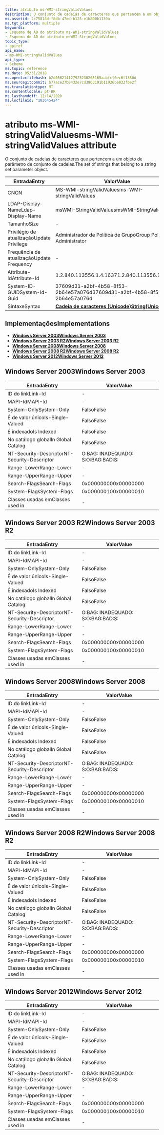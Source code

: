 ```yaml
---
title: atributo ms-WMI-stringValidValues
description: O conjunto de cadeias de caracteres que pertencem a um objeto de parâmetro de conjunto de cadeias.
ms.assetid: 2c75818d-f8db-47ed-b125-e1b800b1139a
ms.tgt_platform: multiple
keywords:
- Esquema de AD do atributo ms-WMI-stringValidValues
- Esquema de AD do atributo msWMI-StringValidValues
topic_type:
- apiref
api_name:
- ms-WMI-stringValidValues
api_type:
- Schema
ms.topic: reference
ms.date: 05/31/2018
ms.openlocfilehash: b2d056214127925230265165aabfcf6ec6f1380d
ms.sourcegitcommit: b77ace27b0432e7cd3863191b11926be032fbe2f
ms.translationtype: MT
ms.contentlocale: pt-BR
ms.lasthandoff: 12/14/2020
ms.locfileid: "103645424"
---
```

# <a name="ms-wmi-stringvalidvalues-attribute"></a><span data-ttu-id="ee0e2-105">atributo ms-WMI-stringValidValues</span><span class="sxs-lookup"><span data-stu-id="ee0e2-105">ms-WMI-stringValidValues attribute</span></span>

<span data-ttu-id="ee0e2-106">O conjunto de cadeias de caracteres que pertencem a um objeto de parâmetro de conjunto de cadeias.</span><span class="sxs-lookup"><span data-stu-id="ee0e2-106">The set of strings that belong to a string set parameter object.</span></span>



| <span data-ttu-id="ee0e2-107">Entrada</span><span class="sxs-lookup"><span data-stu-id="ee0e2-107">Entry</span></span> | <span data-ttu-id="ee0e2-108">Valor</span><span class="sxs-lookup"><span data-stu-id="ee0e2-108">Value</span></span> |
|-------------------|---------------------------------------------|
| <span data-ttu-id="ee0e2-109">CN</span><span class="sxs-lookup"><span data-stu-id="ee0e2-109">CN</span></span>                | <span data-ttu-id="ee0e2-110">MS-WMI-stringValidValues</span><span class="sxs-lookup"><span data-stu-id="ee0e2-110">ms-WMI-stringValidValues</span></span>                    |
| <span data-ttu-id="ee0e2-111">LDAP-Display-Name</span><span class="sxs-lookup"><span data-stu-id="ee0e2-111">Ldap-Display-Name</span></span> | <span data-ttu-id="ee0e2-112">msWMI-StringValidValues</span><span class="sxs-lookup"><span data-stu-id="ee0e2-112">msWMI-StringValidValues</span></span>                     |
| <span data-ttu-id="ee0e2-113">Tamanho</span><span class="sxs-lookup"><span data-stu-id="ee0e2-113">Size</span></span>              | \-                                          |
| <span data-ttu-id="ee0e2-114">Privilégio de atualização</span><span class="sxs-lookup"><span data-stu-id="ee0e2-114">Update Privilege</span></span>  | <span data-ttu-id="ee0e2-115">Administrador de Política de Grupo</span><span class="sxs-lookup"><span data-stu-id="ee0e2-115">Group Policy Administrator</span></span>                  |
| <span data-ttu-id="ee0e2-116">Frequência de atualização</span><span class="sxs-lookup"><span data-stu-id="ee0e2-116">Update Frequency</span></span>  | \-                                          |
| <span data-ttu-id="ee0e2-117">Attribute-Id</span><span class="sxs-lookup"><span data-stu-id="ee0e2-117">Attribute-Id</span></span>      | <span data-ttu-id="ee0e2-118">1.2.840.113556.1.4.1637</span><span class="sxs-lookup"><span data-stu-id="ee0e2-118">1.2.840.113556.1.4.1637</span></span>                     |
| <span data-ttu-id="ee0e2-119">System-ID-GUID</span><span class="sxs-lookup"><span data-stu-id="ee0e2-119">System-Id-Guid</span></span>    | <span data-ttu-id="ee0e2-120">37609d31-a2bf-4b58-8f53-2b64e57a076d</span><span class="sxs-lookup"><span data-stu-id="ee0e2-120">37609d31-a2bf-4b58-8f53-2b64e57a076d</span></span>        |
| <span data-ttu-id="ee0e2-121">Sintaxe</span><span class="sxs-lookup"><span data-stu-id="ee0e2-121">Syntax</span></span>            | [<span data-ttu-id="ee0e2-122">**Cadeia de caracteres (Unicode)**</span><span class="sxs-lookup"><span data-stu-id="ee0e2-122">**String(Unicode)**</span></span>](s-string-unicode.md) |



## <a name="implementations"></a><span data-ttu-id="ee0e2-123">Implementações</span><span class="sxs-lookup"><span data-stu-id="ee0e2-123">Implementations</span></span>

-   [<span data-ttu-id="ee0e2-124">**Windows Server 2003**</span><span class="sxs-lookup"><span data-stu-id="ee0e2-124">**Windows Server 2003**</span></span>](#windows-server-2003)
-   [<span data-ttu-id="ee0e2-125">**Windows Server 2003 R2**</span><span class="sxs-lookup"><span data-stu-id="ee0e2-125">**Windows Server 2003 R2**</span></span>](#windows-server-2003-r2)
-   [<span data-ttu-id="ee0e2-126">**Windows Server 2008**</span><span class="sxs-lookup"><span data-stu-id="ee0e2-126">**Windows Server 2008**</span></span>](#windows-server-2008)
-   [<span data-ttu-id="ee0e2-127">**Windows Server 2008 R2**</span><span class="sxs-lookup"><span data-stu-id="ee0e2-127">**Windows Server 2008 R2**</span></span>](#windows-server-2008-r2)
-   [<span data-ttu-id="ee0e2-128">**Windows Server 2012**</span><span class="sxs-lookup"><span data-stu-id="ee0e2-128">**Windows Server 2012**</span></span>](#windows-server-2012)

## <a name="windows-server-2003"></a><span data-ttu-id="ee0e2-129">Windows Server 2003</span><span class="sxs-lookup"><span data-stu-id="ee0e2-129">Windows Server 2003</span></span>



| <span data-ttu-id="ee0e2-130">Entrada</span><span class="sxs-lookup"><span data-stu-id="ee0e2-130">Entry</span></span> | <span data-ttu-id="ee0e2-131">Valor</span><span class="sxs-lookup"><span data-stu-id="ee0e2-131">Value</span></span> |
|------------------------|--------------|
| <span data-ttu-id="ee0e2-132">ID do link</span><span class="sxs-lookup"><span data-stu-id="ee0e2-132">Link-Id</span></span>                | \-           |
| <span data-ttu-id="ee0e2-133">MAPI-Id</span><span class="sxs-lookup"><span data-stu-id="ee0e2-133">MAPI-Id</span></span>                | \-           |
| <span data-ttu-id="ee0e2-134">System-Only</span><span class="sxs-lookup"><span data-stu-id="ee0e2-134">System-Only</span></span>            | <span data-ttu-id="ee0e2-135">Falso</span><span class="sxs-lookup"><span data-stu-id="ee0e2-135">False</span></span>        |
| <span data-ttu-id="ee0e2-136">É de valor único</span><span class="sxs-lookup"><span data-stu-id="ee0e2-136">Is-Single-Valued</span></span>       | <span data-ttu-id="ee0e2-137">Falso</span><span class="sxs-lookup"><span data-stu-id="ee0e2-137">False</span></span>        |
| <span data-ttu-id="ee0e2-138">É indexado</span><span class="sxs-lookup"><span data-stu-id="ee0e2-138">Is Indexed</span></span>             | <span data-ttu-id="ee0e2-139">Falso</span><span class="sxs-lookup"><span data-stu-id="ee0e2-139">False</span></span>        |
| <span data-ttu-id="ee0e2-140">No catálogo global</span><span class="sxs-lookup"><span data-stu-id="ee0e2-140">In Global Catalog</span></span>      | <span data-ttu-id="ee0e2-141">Falso</span><span class="sxs-lookup"><span data-stu-id="ee0e2-141">False</span></span>        |
| <span data-ttu-id="ee0e2-142">NT-Security-Descriptor</span><span class="sxs-lookup"><span data-stu-id="ee0e2-142">NT-Security-Descriptor</span></span> | <span data-ttu-id="ee0e2-143">O:BAG: INADEQUADO: S:</span><span class="sxs-lookup"><span data-stu-id="ee0e2-143">O:BAG:BAD:S:</span></span> |
| <span data-ttu-id="ee0e2-144">Range-Lower</span><span class="sxs-lookup"><span data-stu-id="ee0e2-144">Range-Lower</span></span>            | \-           |
| <span data-ttu-id="ee0e2-145">Range-Upper</span><span class="sxs-lookup"><span data-stu-id="ee0e2-145">Range-Upper</span></span>            | \-           |
| <span data-ttu-id="ee0e2-146">Search-Flags</span><span class="sxs-lookup"><span data-stu-id="ee0e2-146">Search-Flags</span></span>           | <span data-ttu-id="ee0e2-147">0x00000000</span><span class="sxs-lookup"><span data-stu-id="ee0e2-147">0x00000000</span></span>   |
| <span data-ttu-id="ee0e2-148">System-Flags</span><span class="sxs-lookup"><span data-stu-id="ee0e2-148">System-Flags</span></span>           | <span data-ttu-id="ee0e2-149">0x00000010</span><span class="sxs-lookup"><span data-stu-id="ee0e2-149">0x00000010</span></span>   |
| <span data-ttu-id="ee0e2-150">Classes usadas em</span><span class="sxs-lookup"><span data-stu-id="ee0e2-150">Classes used in</span></span>        | \-           |



## <a name="windows-server-2003-r2"></a><span data-ttu-id="ee0e2-151">Windows Server 2003 R2</span><span class="sxs-lookup"><span data-stu-id="ee0e2-151">Windows Server 2003 R2</span></span>



| <span data-ttu-id="ee0e2-152">Entrada</span><span class="sxs-lookup"><span data-stu-id="ee0e2-152">Entry</span></span> | <span data-ttu-id="ee0e2-153">Valor</span><span class="sxs-lookup"><span data-stu-id="ee0e2-153">Value</span></span> |
|------------------------|--------------|
| <span data-ttu-id="ee0e2-154">ID do link</span><span class="sxs-lookup"><span data-stu-id="ee0e2-154">Link-Id</span></span>                | \-           |
| <span data-ttu-id="ee0e2-155">MAPI-Id</span><span class="sxs-lookup"><span data-stu-id="ee0e2-155">MAPI-Id</span></span>                | \-           |
| <span data-ttu-id="ee0e2-156">System-Only</span><span class="sxs-lookup"><span data-stu-id="ee0e2-156">System-Only</span></span>            | <span data-ttu-id="ee0e2-157">Falso</span><span class="sxs-lookup"><span data-stu-id="ee0e2-157">False</span></span>        |
| <span data-ttu-id="ee0e2-158">É de valor único</span><span class="sxs-lookup"><span data-stu-id="ee0e2-158">Is-Single-Valued</span></span>       | <span data-ttu-id="ee0e2-159">Falso</span><span class="sxs-lookup"><span data-stu-id="ee0e2-159">False</span></span>        |
| <span data-ttu-id="ee0e2-160">É indexado</span><span class="sxs-lookup"><span data-stu-id="ee0e2-160">Is Indexed</span></span>             | <span data-ttu-id="ee0e2-161">Falso</span><span class="sxs-lookup"><span data-stu-id="ee0e2-161">False</span></span>        |
| <span data-ttu-id="ee0e2-162">No catálogo global</span><span class="sxs-lookup"><span data-stu-id="ee0e2-162">In Global Catalog</span></span>      | <span data-ttu-id="ee0e2-163">Falso</span><span class="sxs-lookup"><span data-stu-id="ee0e2-163">False</span></span>        |
| <span data-ttu-id="ee0e2-164">NT-Security-Descriptor</span><span class="sxs-lookup"><span data-stu-id="ee0e2-164">NT-Security-Descriptor</span></span> | <span data-ttu-id="ee0e2-165">O:BAG: INADEQUADO: S:</span><span class="sxs-lookup"><span data-stu-id="ee0e2-165">O:BAG:BAD:S:</span></span> |
| <span data-ttu-id="ee0e2-166">Range-Lower</span><span class="sxs-lookup"><span data-stu-id="ee0e2-166">Range-Lower</span></span>            | \-           |
| <span data-ttu-id="ee0e2-167">Range-Upper</span><span class="sxs-lookup"><span data-stu-id="ee0e2-167">Range-Upper</span></span>            | \-           |
| <span data-ttu-id="ee0e2-168">Search-Flags</span><span class="sxs-lookup"><span data-stu-id="ee0e2-168">Search-Flags</span></span>           | <span data-ttu-id="ee0e2-169">0x00000000</span><span class="sxs-lookup"><span data-stu-id="ee0e2-169">0x00000000</span></span>   |
| <span data-ttu-id="ee0e2-170">System-Flags</span><span class="sxs-lookup"><span data-stu-id="ee0e2-170">System-Flags</span></span>           | <span data-ttu-id="ee0e2-171">0x00000010</span><span class="sxs-lookup"><span data-stu-id="ee0e2-171">0x00000010</span></span>   |
| <span data-ttu-id="ee0e2-172">Classes usadas em</span><span class="sxs-lookup"><span data-stu-id="ee0e2-172">Classes used in</span></span>        | \-           |



## <a name="windows-server-2008"></a><span data-ttu-id="ee0e2-173">Windows Server 2008</span><span class="sxs-lookup"><span data-stu-id="ee0e2-173">Windows Server 2008</span></span>



| <span data-ttu-id="ee0e2-174">Entrada</span><span class="sxs-lookup"><span data-stu-id="ee0e2-174">Entry</span></span> | <span data-ttu-id="ee0e2-175">Valor</span><span class="sxs-lookup"><span data-stu-id="ee0e2-175">Value</span></span> |
|------------------------|--------------|
| <span data-ttu-id="ee0e2-176">ID do link</span><span class="sxs-lookup"><span data-stu-id="ee0e2-176">Link-Id</span></span>                | \-           |
| <span data-ttu-id="ee0e2-177">MAPI-Id</span><span class="sxs-lookup"><span data-stu-id="ee0e2-177">MAPI-Id</span></span>                | \-           |
| <span data-ttu-id="ee0e2-178">System-Only</span><span class="sxs-lookup"><span data-stu-id="ee0e2-178">System-Only</span></span>            | <span data-ttu-id="ee0e2-179">Falso</span><span class="sxs-lookup"><span data-stu-id="ee0e2-179">False</span></span>        |
| <span data-ttu-id="ee0e2-180">É de valor único</span><span class="sxs-lookup"><span data-stu-id="ee0e2-180">Is-Single-Valued</span></span>       | <span data-ttu-id="ee0e2-181">Falso</span><span class="sxs-lookup"><span data-stu-id="ee0e2-181">False</span></span>        |
| <span data-ttu-id="ee0e2-182">É indexado</span><span class="sxs-lookup"><span data-stu-id="ee0e2-182">Is Indexed</span></span>             | <span data-ttu-id="ee0e2-183">Falso</span><span class="sxs-lookup"><span data-stu-id="ee0e2-183">False</span></span>        |
| <span data-ttu-id="ee0e2-184">No catálogo global</span><span class="sxs-lookup"><span data-stu-id="ee0e2-184">In Global Catalog</span></span>      | <span data-ttu-id="ee0e2-185">Falso</span><span class="sxs-lookup"><span data-stu-id="ee0e2-185">False</span></span>        |
| <span data-ttu-id="ee0e2-186">NT-Security-Descriptor</span><span class="sxs-lookup"><span data-stu-id="ee0e2-186">NT-Security-Descriptor</span></span> | <span data-ttu-id="ee0e2-187">O:BAG: INADEQUADO: S:</span><span class="sxs-lookup"><span data-stu-id="ee0e2-187">O:BAG:BAD:S:</span></span> |
| <span data-ttu-id="ee0e2-188">Range-Lower</span><span class="sxs-lookup"><span data-stu-id="ee0e2-188">Range-Lower</span></span>            | \-           |
| <span data-ttu-id="ee0e2-189">Range-Upper</span><span class="sxs-lookup"><span data-stu-id="ee0e2-189">Range-Upper</span></span>            | \-           |
| <span data-ttu-id="ee0e2-190">Search-Flags</span><span class="sxs-lookup"><span data-stu-id="ee0e2-190">Search-Flags</span></span>           | <span data-ttu-id="ee0e2-191">0x00000000</span><span class="sxs-lookup"><span data-stu-id="ee0e2-191">0x00000000</span></span>   |
| <span data-ttu-id="ee0e2-192">System-Flags</span><span class="sxs-lookup"><span data-stu-id="ee0e2-192">System-Flags</span></span>           | <span data-ttu-id="ee0e2-193">0x00000010</span><span class="sxs-lookup"><span data-stu-id="ee0e2-193">0x00000010</span></span>   |
| <span data-ttu-id="ee0e2-194">Classes usadas em</span><span class="sxs-lookup"><span data-stu-id="ee0e2-194">Classes used in</span></span>        | \-           |



## <a name="windows-server-2008-r2"></a><span data-ttu-id="ee0e2-195">Windows Server 2008 R2</span><span class="sxs-lookup"><span data-stu-id="ee0e2-195">Windows Server 2008 R2</span></span>



| <span data-ttu-id="ee0e2-196">Entrada</span><span class="sxs-lookup"><span data-stu-id="ee0e2-196">Entry</span></span> | <span data-ttu-id="ee0e2-197">Valor</span><span class="sxs-lookup"><span data-stu-id="ee0e2-197">Value</span></span> |
|------------------------|--------------|
| <span data-ttu-id="ee0e2-198">ID do link</span><span class="sxs-lookup"><span data-stu-id="ee0e2-198">Link-Id</span></span>                | \-           |
| <span data-ttu-id="ee0e2-199">MAPI-Id</span><span class="sxs-lookup"><span data-stu-id="ee0e2-199">MAPI-Id</span></span>                | \-           |
| <span data-ttu-id="ee0e2-200">System-Only</span><span class="sxs-lookup"><span data-stu-id="ee0e2-200">System-Only</span></span>            | <span data-ttu-id="ee0e2-201">Falso</span><span class="sxs-lookup"><span data-stu-id="ee0e2-201">False</span></span>        |
| <span data-ttu-id="ee0e2-202">É de valor único</span><span class="sxs-lookup"><span data-stu-id="ee0e2-202">Is-Single-Valued</span></span>       | <span data-ttu-id="ee0e2-203">Falso</span><span class="sxs-lookup"><span data-stu-id="ee0e2-203">False</span></span>        |
| <span data-ttu-id="ee0e2-204">É indexado</span><span class="sxs-lookup"><span data-stu-id="ee0e2-204">Is Indexed</span></span>             | <span data-ttu-id="ee0e2-205">Falso</span><span class="sxs-lookup"><span data-stu-id="ee0e2-205">False</span></span>        |
| <span data-ttu-id="ee0e2-206">No catálogo global</span><span class="sxs-lookup"><span data-stu-id="ee0e2-206">In Global Catalog</span></span>      | <span data-ttu-id="ee0e2-207">Falso</span><span class="sxs-lookup"><span data-stu-id="ee0e2-207">False</span></span>        |
| <span data-ttu-id="ee0e2-208">NT-Security-Descriptor</span><span class="sxs-lookup"><span data-stu-id="ee0e2-208">NT-Security-Descriptor</span></span> | <span data-ttu-id="ee0e2-209">O:BAG: INADEQUADO: S:</span><span class="sxs-lookup"><span data-stu-id="ee0e2-209">O:BAG:BAD:S:</span></span> |
| <span data-ttu-id="ee0e2-210">Range-Lower</span><span class="sxs-lookup"><span data-stu-id="ee0e2-210">Range-Lower</span></span>            | \-           |
| <span data-ttu-id="ee0e2-211">Range-Upper</span><span class="sxs-lookup"><span data-stu-id="ee0e2-211">Range-Upper</span></span>            | \-           |
| <span data-ttu-id="ee0e2-212">Search-Flags</span><span class="sxs-lookup"><span data-stu-id="ee0e2-212">Search-Flags</span></span>           | <span data-ttu-id="ee0e2-213">0x00000000</span><span class="sxs-lookup"><span data-stu-id="ee0e2-213">0x00000000</span></span>   |
| <span data-ttu-id="ee0e2-214">System-Flags</span><span class="sxs-lookup"><span data-stu-id="ee0e2-214">System-Flags</span></span>           | <span data-ttu-id="ee0e2-215">0x00000010</span><span class="sxs-lookup"><span data-stu-id="ee0e2-215">0x00000010</span></span>   |
| <span data-ttu-id="ee0e2-216">Classes usadas em</span><span class="sxs-lookup"><span data-stu-id="ee0e2-216">Classes used in</span></span>        | \-           |



## <a name="windows-server-2012"></a><span data-ttu-id="ee0e2-217">Windows Server 2012</span><span class="sxs-lookup"><span data-stu-id="ee0e2-217">Windows Server 2012</span></span>



| <span data-ttu-id="ee0e2-218">Entrada</span><span class="sxs-lookup"><span data-stu-id="ee0e2-218">Entry</span></span> | <span data-ttu-id="ee0e2-219">Valor</span><span class="sxs-lookup"><span data-stu-id="ee0e2-219">Value</span></span> |
|------------------------|--------------|
| <span data-ttu-id="ee0e2-220">ID do link</span><span class="sxs-lookup"><span data-stu-id="ee0e2-220">Link-Id</span></span>                | \-           |
| <span data-ttu-id="ee0e2-221">MAPI-Id</span><span class="sxs-lookup"><span data-stu-id="ee0e2-221">MAPI-Id</span></span>                | \-           |
| <span data-ttu-id="ee0e2-222">System-Only</span><span class="sxs-lookup"><span data-stu-id="ee0e2-222">System-Only</span></span>            | <span data-ttu-id="ee0e2-223">Falso</span><span class="sxs-lookup"><span data-stu-id="ee0e2-223">False</span></span>        |
| <span data-ttu-id="ee0e2-224">É de valor único</span><span class="sxs-lookup"><span data-stu-id="ee0e2-224">Is-Single-Valued</span></span>       | <span data-ttu-id="ee0e2-225">Falso</span><span class="sxs-lookup"><span data-stu-id="ee0e2-225">False</span></span>        |
| <span data-ttu-id="ee0e2-226">É indexado</span><span class="sxs-lookup"><span data-stu-id="ee0e2-226">Is Indexed</span></span>             | <span data-ttu-id="ee0e2-227">Falso</span><span class="sxs-lookup"><span data-stu-id="ee0e2-227">False</span></span>        |
| <span data-ttu-id="ee0e2-228">No catálogo global</span><span class="sxs-lookup"><span data-stu-id="ee0e2-228">In Global Catalog</span></span>      | <span data-ttu-id="ee0e2-229">Falso</span><span class="sxs-lookup"><span data-stu-id="ee0e2-229">False</span></span>        |
| <span data-ttu-id="ee0e2-230">NT-Security-Descriptor</span><span class="sxs-lookup"><span data-stu-id="ee0e2-230">NT-Security-Descriptor</span></span> | <span data-ttu-id="ee0e2-231">O:BAG: INADEQUADO: S:</span><span class="sxs-lookup"><span data-stu-id="ee0e2-231">O:BAG:BAD:S:</span></span> |
| <span data-ttu-id="ee0e2-232">Range-Lower</span><span class="sxs-lookup"><span data-stu-id="ee0e2-232">Range-Lower</span></span>            | \-           |
| <span data-ttu-id="ee0e2-233">Range-Upper</span><span class="sxs-lookup"><span data-stu-id="ee0e2-233">Range-Upper</span></span>            | \-           |
| <span data-ttu-id="ee0e2-234">Search-Flags</span><span class="sxs-lookup"><span data-stu-id="ee0e2-234">Search-Flags</span></span>           | <span data-ttu-id="ee0e2-235">0x00000000</span><span class="sxs-lookup"><span data-stu-id="ee0e2-235">0x00000000</span></span>   |
| <span data-ttu-id="ee0e2-236">System-Flags</span><span class="sxs-lookup"><span data-stu-id="ee0e2-236">System-Flags</span></span>           | <span data-ttu-id="ee0e2-237">0x00000010</span><span class="sxs-lookup"><span data-stu-id="ee0e2-237">0x00000010</span></span>   |
| <span data-ttu-id="ee0e2-238">Classes usadas em</span><span class="sxs-lookup"><span data-stu-id="ee0e2-238">Classes used in</span></span>        | \-           |



 

 




